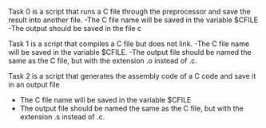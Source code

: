 Task 0 is a script that runs a C file through the preprocessor and save the result into another file.
-The C file name will be saved in the variable $CFILE
-The output should be saved in the file c

Task 1 is a script that compiles a C file but does not link.
-The C file name will be saved in the variable $CFILE.
-The output file should be named the same as the C file, but with the extension .o instead of .c.

Task 2 is a script that generates the assembly code of a C code and save it in an output file
- The C file name will be saved in the variable $CFILE
- The output file should be named the same as the C file, but with the extension .s instead of .c.

